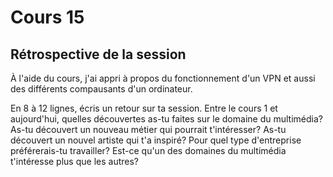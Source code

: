 # Cours 15
## Rétrospective de la session

À l'aide du cours, j'ai appri à propos du fonctionnement d'un VPN et aussi des différents compausants d'un ordinateur. 

En 8 à 12 lignes, écris un retour sur ta session. Entre le cours 1 et aujourd'hui, quelles découvertes as-tu faites sur le domaine du multimédia? As-tu découvert un nouveau métier qui pourrait t'intéresser? As-tu découvert un nouvel artiste qui t'a inspiré? Pour quel type d'entreprise préférerais-tu travailler? Est-ce qu'un des domaines du multimédia t'intéresse plus que les autres? 
